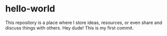 # hello-world
 This repository is a place where I store ideas, resources, or even share and discuss things with others.
Hey dude!
This is my first commit.
